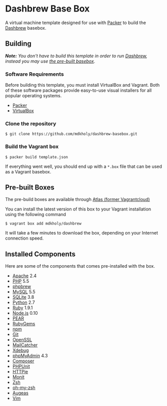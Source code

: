 # Dashbrew Base Box

A virtual machine template designed for use with [Packer](https://www.packer.io/) to build the [Dashbrew](https://github.com/mdkholy/dashbrew) basebox.

## Building

***Note:*** *You don't have to build this template in order to run [Dashbrew](https://github.com/mdkholy/dashbrew), instead you may use [the pre-built basebox](#pre-built-box)*.

### Software Requirements

Before building this template, you must install VirtualBox and Vagrant. Both of these software packages provide easy-to-use visual installers for all popular operating systems.

* [Packer](https://www.packer.io/downloads.html)
* [VirtualBox](https://www.virtualbox.org/)

### Clone the repository

    $ git clone https://github.com/mdkholy/dashbrew-basebox.git

### Build the Vagrant box

	$ packer build template.json

If everything went well, you should end up with a ``*.box`` file that can be used as a Vagrant basebox.

## Pre-built Boxes

The pre-build boxes are available through [Atlas (former Vagrantcloud)](https://atlas.hashicorp.com/mdkholy/boxes/dashbrew)

You can install the latest version of this box to your Vagrant installation using the following command 

    $ vagrant box add mdkholy/dashbrew

It will take a few minutes to download the box, depending on your Internet connection speed.

## Installed Components

Here are some of the components that comes pre-installed with the box.

* [Apache](http://httpd.apache.org/) 2.4
* [PHP](http://php.net/) 5.5
* [phpbrew](https://github.com/phpbrew/phpbrew)
* [MySQL](http://www.mysql.com/) 5.5
* [SQLite](http://www.sqlite.org/) 3.8
* [Python](https://www.python.org/) 2.7
* [Ruby](https://www.ruby-lang.org/) 1.9.1
* [Node.js](http://nodejs.org/) 0.10
* [PEAR](http://pear.php.net/)
* [RubyGems](https://rubygems.org/)
* [npm](https://www.npmjs.com/)
* [Git](http://git-scm.com/)
* [OpenSSL](https://www.openssl.org/)
* [MailCatcher](http://mailcatcher.me/)
* [Xdebug](http://xdebug.org/)
* [phpMyAdmin](http://www.phpmyadmin.net/) 4.3
* [Composer](https://getcomposer.org/)
* [PHPUnit](https://phpunit.de/)
* [HTTPie](https://github.com/jakubroztocil/httpie)
* [Monit](http://mmonit.com/monit/)
* [Zsh](http://www.zsh.org/)
* [oh-my-zsh](https://github.com/robbyrussell/oh-my-zsh)
* [Augeas](http://augeas.net/)
* [Vim](http://www.vim.org/)
